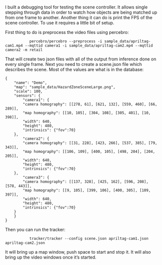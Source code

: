 I built a debugging tool for testing the scene controller. It allows single stepping through data in order to watch how objects are being matched up from one frame to another. Another thing it can do is print the FPS of the scene controller. To use it requires a little bit of setup.

First thing to do is preprocess the video files using percebro:

               percebro/percebro --preprocess -i sample_data/apriltag-cam1.mp4 --mqttid camera1 -i sample_data/apriltag-cam2.mp4 --mqttid camera2 -m retail

That will create two json files with all of the output from inference done on every single frame. Next you need to create a scene.json file which describes the scene. Most of the values are what is in the database:

    {
        "name": "Demo",
        "map": "sample_data/HazardZoneSceneLarge.png",
        "scale": 100,
        "sensors": {
            "camera1": {
            "camera homography": [[278, 61], [621, 132], [559, 460], [66, 289]],
            "map homography": [[10, 105], [304, 108], [305, 401], [10, 398]],
            "width": 640,
            "height": 480,
            "intrinsics": {"fov":70}
        },
            "camera2": {
            "camera homography": [[31, 228], [423, 266], [537, 385], [79, 343]],
            "map homography": [[106, 109], [400, 105], [498, 204], [204, 205]],
            "width": 640,
            "height": 480,
            "intrinsics": {"fov":70}
        },
            "camera3": {
            "camera homography": [[137, 328], [425, 162], [596, 208], [578, 443]],
            "map homography": [[9, 105], [399, 106], [400, 305], [109, 397]],
            "width": 640,
            "height": 480,
            "intrinsics": {"fov":70}
        }
        }
    }

Then you can run the tracker:

               tracker/tracker --config scene.json apriltag-cam1.json apriltag-cam2.json

It will bring up a map window, push space to start and stop it. It will also bring up the video windows once it’s started.
